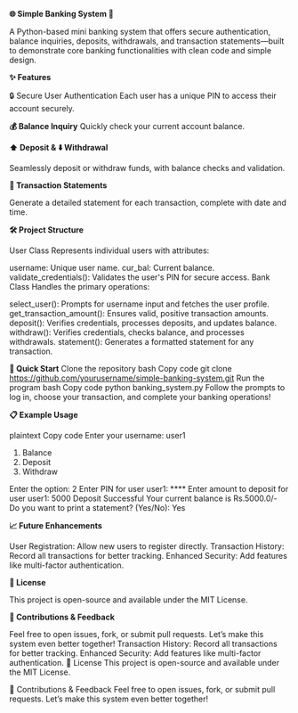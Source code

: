 **🌐 Simple Banking System 🏦**

A Python-based mini banking system that offers secure authentication, balance inquiries, deposits, withdrawals, and transaction statements—built to demonstrate core banking functionalities with clean code and simple design.

**✨ Features**

🔒 Secure User Authentication
Each user has a unique PIN to access their account securely.

**💰 Balance Inquiry** 
Quickly check your current account balance.

**⬆️ Deposit & ⬇️ Withdrawal**

Seamlessly deposit or withdraw funds, with balance checks and validation.

**🧾 Transaction Statements**

Generate a detailed statement for each transaction, complete with date and time.

**🛠️ Project Structure**

User Class
Represents individual users with attributes:

username: Unique user name.
cur_bal: Current balance.
validate_credentials(): Validates the user's PIN for secure access.
Bank Class
Handles the primary operations:

select_user(): Prompts for username input and fetches the user profile.
get_transaction_amount(): Ensures valid, positive transaction amounts.
deposit(): Verifies credentials, processes deposits, and updates balance.
withdraw(): Verifies credentials, checks balance, and processes withdrawals.
statement(): Generates a formatted statement for any transaction.

**🚀 Quick Start**
Clone the repository
bash
Copy code
git clone https://github.com/yourusername/simple-banking-system.git
Run the program
bash
Copy code
python banking_system.py
Follow the prompts to log in, choose your transaction, and complete your banking operations!

**📋 Example Usage**

plaintext
Copy code
Enter your username: user1
1) Balance 
2) Deposit 
3) Withdraw 

Enter the option: 2
Enter PIN for user user1: ****
Enter amount to deposit for user user1: 5000
Deposit Successful
Your current balance is Rs.5000.0/-
Do you want to print a statement? (Yes/No): Yes

**📈 Future Enhancements**

User Registration: Allow new users to register directly.
Transaction History: Record all transactions for better tracking.
Enhanced Security: Add features like multi-factor authentication.

**📝 License**

This project is open-source and available under the MIT License.

**🤝 Contributions & Feedback**

Feel free to open issues, fork, or submit pull requests. Let’s make this system even better together!
Transaction History: Record all transactions for better tracking.
Enhanced Security: Add features like multi-factor authentication.
📝 License
This project is open-source and available under the MIT License.

🤝 Contributions & Feedback
Feel free to open issues, fork, or submit pull requests. Let’s make this system even better together!
